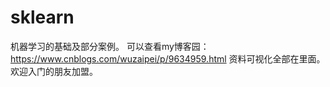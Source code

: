 # sklearn
机器学习的基础及部分案例。
可以查看my博客园：https://www.cnblogs.com/wuzaipei/p/9634959.html
资料可视化全部在里面。欢迎入门的朋友加盟。
